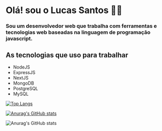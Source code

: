 # Olá! sou o Lucas Santos :raising_hand_man:

### Sou um desenvolvedor web que trabalha com ferramentas e tecnologias web baseadas na linguagem de programação javascript.


## As tecnologias que uso para trabalhar
* NodeJS
* ExpressJS
* NextJS
* MongoDB
* PostgreSQL
* MySQL

[![Top Langs](https://github-readme-stats.vercel.app/api/top-langs/?username=lucas-santos-programmer&text_color=9925be&title_color=9925be)](https://github.com/lucas-santos-programmer/github-readme-stats)

[![Anurag's GitHub stats](https://github-readme-stats.vercel.app/api?username=lucas-santos-programmer)](https://github.com/lucas-santos-programmer/github-readme-stats)

![Anurag's GitHub stats](https://github-readme-stats.vercel.app/api?username=lucas-santos-programmer&show_icons=true&hide_border=true&bg_color=ffffff&text_color=9925be&icon_color=be2596&title_color=9925be)
